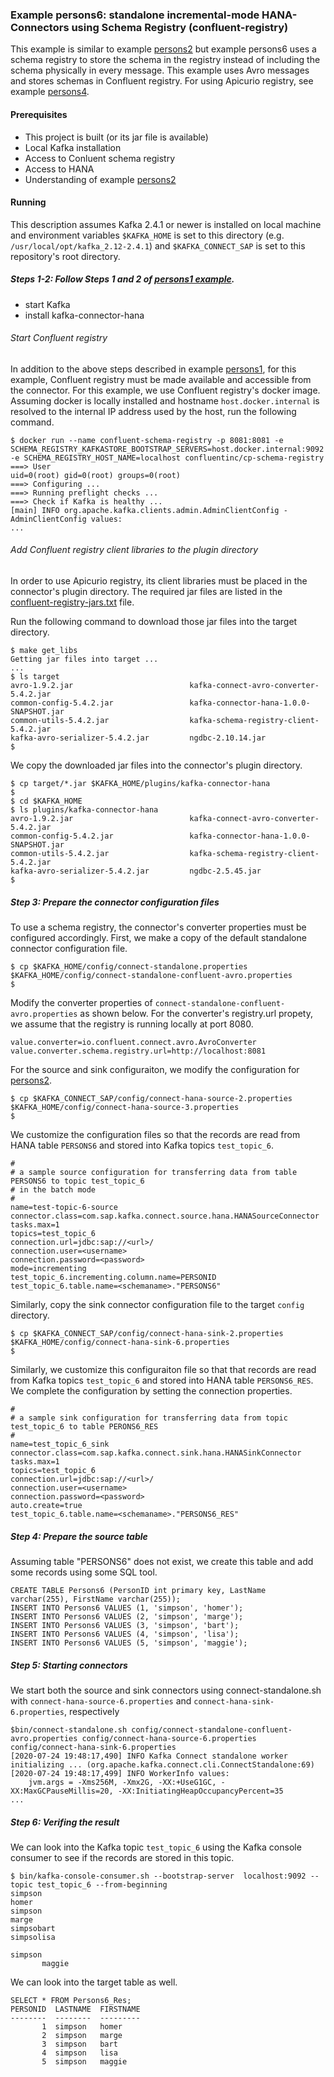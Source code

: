 ### Example persons6: standalone incremental-mode HANA-Connectors using Schema Registry (confluent-registry)

This example is similar to example [persons2](../persons2/README.md) but example persons6 uses a schema registry to store the schema in the registry instead of including the schema physically in every message. This example uses Avro messages and stores schemas in Confluent registry. For using Apicurio registry, see example [persons4](../persons4/README.md).

#### Prerequisites

- This project is built (or its jar file is available)
- Local Kafka installation
- Access to Conluent schema registry
- Access to HANA
- Understanding of example [persons2](../persons2/README.md)

#### Running

This description assumes Kafka 2.4.1 or newer is installed on local machine and environment variables `$KAFKA_HOME` is set to this directory (e.g. `/usr/local/opt/kafka_2.12-2.4.1`) and `$KAFKA_CONNECT_SAP` is set to this repository's root directory.


##### Steps 1-2: Follow Steps 1 and 2 of [persons1 example](../persons1/README.md).

- start Kafka
- install kafka-connector-hana

###### Start Confluent registry

In addition to the above steps described in example [persons1](../persons1/README.md), for this example, Confluent registry must be made available and accessible from the connector. For this example, we use Confluent registry's docker image. Assuming docker is locally installed and hostname `host.docker.internal` is resolved to the internal IP address used by the host, run the following command.

```
$ docker run --name confluent-schema-registry -p 8081:8081 -e SCHEMA_REGISTRY_KAFKASTORE_BOOTSTRAP_SERVERS=host.docker.internal:9092 -e SCHEMA_REGISTRY_HOST_NAME=localhost confluentinc/cp-schema-registry  
===> User
uid=0(root) gid=0(root) groups=0(root)
===> Configuring ...
===> Running preflight checks ... 
===> Check if Kafka is healthy ...
[main] INFO org.apache.kafka.clients.admin.AdminClientConfig - AdminClientConfig values: 
...
```

###### Add Confluent registry client libraries to the plugin directory

In order to use Apicurio registry, its client libraries must be placed in the connector's plugin directory. The required jar files are listed in the [confluent-registry-jars.txt](./confluent-registry-jars.txt) file.

Run the following command to download those jar files into the target directory.

```
$ make get_libs
Getting jar files into target ...
...
$ ls target
avro-1.9.2.jar                          kafka-connect-avro-converter-5.4.2.jar
common-config-5.4.2.jar                 kafka-connector-hana-1.0.0-SNAPSHOT.jar
common-utils-5.4.2.jar                  kafka-schema-registry-client-5.4.2.jar
kafka-avro-serializer-5.4.2.jar         ngdbc-2.10.14.jar
$ 
```

We copy the downloaded jar files into the connector's plugin directory.

```
$ cp target/*.jar $KAFKA_HOME/plugins/kafka-connector-hana
$
$ cd $KAFKA_HOME
$ ls plugins/kafka-connector-hana
avro-1.9.2.jar                          kafka-connect-avro-converter-5.4.2.jar
common-config-5.4.2.jar                 kafka-connector-hana-1.0.0-SNAPSHOT.jar
common-utils-5.4.2.jar                  kafka-schema-registry-client-5.4.2.jar
kafka-avro-serializer-5.4.2.jar         ngdbc-2.5.45.jar
$ 
```

##### Step 3: Prepare the connector configuration files

To use a schema registry, the connector's converter properties must be configured accordingly. First, we make a copy of the default standalone connector configuration file.

```
$ cp $KAFKA_HOME/config/connect-standalone.properties $KAFKA_HOME/config/connect-standalone-confluent-avro.properties
$
```

Modify the converter properties of `connect-standalone-confluent-avro.properties` as shown below. For the converter's registry.url propety, we assume that the registry is running locally at port 8080.

```
value.converter=io.confluent.connect.avro.AvroConverter
value.converter.schema.registry.url=http://localhost:8081
```

For the source and sink configuraiton, we modify the configuration for [persons2](../persons2/README.md).

```
$ cp $KAFKA_CONNECT_SAP/config/connect-hana-source-2.properties $KAFKA_HOME/config/connect-hana-source-3.properties
$
```
We customize the configuration files so that the records are read from HANA table `PERSONS6` and stored into Kafka topics `test_topic_6`.

```
#
# a sample source configuration for transferring data from table PERSONS6 to topic test_topic_6
# in the batch mode
#
name=test-topic-6-source
connector.class=com.sap.kafka.connect.source.hana.HANASourceConnector
tasks.max=1
topics=test_topic_6
connection.url=jdbc:sap://<url>/
connection.user=<username>
connection.password=<password>
mode=incrementing
test_topic_6.incrementing.column.name=PERSONID
test_topic_6.table.name=<schemaname>."PERSONS6"
```

Similarly, copy the sink connector configuration file to the target `config` directory.

```
$ cp $KAFKA_CONNECT_SAP/config/connect-hana-sink-2.properties $KAFKA_HOME/config/connect-hana-sink-6.properties
$
```

Similarly, we customize this configuraiton file so that that records are read from Kafka topics `test_topic_6` and stored into HANA table `PERSONS6_RES`. We complete the configuration by setting the connection properties.

```
#
# a sample sink configuration for transferring data from topic test_topic_6 to table PERONS6_RES
#
name=test_topic_6_sink
connector.class=com.sap.kafka.connect.sink.hana.HANASinkConnector
tasks.max=1
topics=test_topic_6
connection.url=jdbc:sap://<url>/
connection.user=<username>
connection.password=<password>
auto.create=true
test_topic_6.table.name=<schemaname>."PERSONS6_RES"
```

##### Step 4: Prepare the source table

Assuming table "PERSONS6" does not exist, we create this table and add some records using some SQL tool.
```
CREATE TABLE Persons6 (PersonID int primary key, LastName varchar(255), FirstName varchar(255));
INSERT INTO Persons6 VALUES (1, 'simpson', 'homer');
INSERT INTO Persons6 VALUES (2, 'simpson', 'marge');
INSERT INTO Persons6 VALUES (3, 'simpson', 'bart');
INSERT INTO Persons6 VALUES (4, 'simpson', 'lisa');
INSERT INTO Persons6 VALUES (5, 'simpson', 'maggie');
```

##### Step 5: Starting connectors

We start both the source and sink connectors using connect-standalone.sh with `connect-hana-source-6.properties` and `connect-hana-sink-6.properties`, respectively

```
$bin/connect-standalone.sh config/connect-standalone-confluent-avro.properties config/connect-hana-source-6.properties config/connect-hana-sink-6.properties
[2020-07-24 19:48:17,490] INFO Kafka Connect standalone worker initializing ... (org.apache.kafka.connect.cli.ConnectStandalone:69)
[2020-07-24 19:48:17,499] INFO WorkerInfo values: 
	jvm.args = -Xms256M, -Xmx2G, -XX:+UseG1GC, -XX:MaxGCPauseMillis=20, -XX:InitiatingHeapOccupancyPercent=35
...
```

##### Step 6: Verifing the result

We can look into the Kafka topic `test_topic_6` using the Kafka console consumer to see if the records are stored in this topic.

```
$ bin/kafka-console-consumer.sh --bootstrap-server  localhost:9092 --topic test_topic_6 --from-beginning
simpson
homer
simpson
marge
simpsobart
simpsolisa

simpson
       maggie
```

We can look into the target table as well.

```
SELECT * FROM Persons6_Res;
PERSONID  LASTNAME  FIRSTNAME
--------  --------  ---------
       1  simpson   homer    
       2  simpson   marge    
       3  simpson   bart     
       4  simpson   lisa     
       5  simpson   maggie
```

